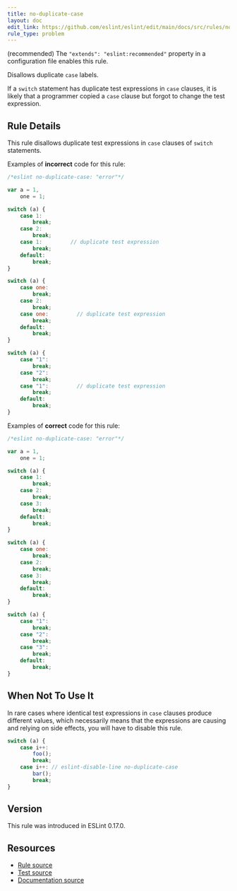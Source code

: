 ```yaml
---
title: no-duplicate-case
layout: doc
edit_link: https://github.com/eslint/eslint/edit/main/docs/src/rules/no-duplicate-case.md
rule_type: problem
---
```




(recommended) The `"extends": "eslint:recommended"` property in a configuration file enables this rule.

Disallows duplicate `case` labels.

If a `switch` statement has duplicate test expressions in `case` clauses, it is likely that a programmer copied a `case` clause but forgot to change the test expression.

## Rule Details

This rule disallows duplicate test expressions in `case` clauses of `switch` statements.

Examples of **incorrect** code for this rule:

```js
/*eslint no-duplicate-case: "error"*/

var a = 1,
    one = 1;

switch (a) {
    case 1:
        break;
    case 2:
        break;
    case 1:         // duplicate test expression
        break;
    default:
        break;
}

switch (a) {
    case one:
        break;
    case 2:
        break;
    case one:         // duplicate test expression
        break;
    default:
        break;
}

switch (a) {
    case "1":
        break;
    case "2":
        break;
    case "1":         // duplicate test expression
        break;
    default:
        break;
}
```

Examples of **correct** code for this rule:

```js
/*eslint no-duplicate-case: "error"*/

var a = 1,
    one = 1;

switch (a) {
    case 1:
        break;
    case 2:
        break;
    case 3:
        break;
    default:
        break;
}

switch (a) {
    case one:
        break;
    case 2:
        break;
    case 3:
        break;
    default:
        break;
}

switch (a) {
    case "1":
        break;
    case "2":
        break;
    case "3":
        break;
    default:
        break;
}
```

## When Not To Use It

In rare cases where identical test expressions in `case` clauses produce different values, which necessarily means that the expressions are causing and relying on side effects, you will have to disable this rule.

```js
switch (a) {
    case i++:
        foo();
        break;
    case i++: // eslint-disable-line no-duplicate-case
        bar();
        break;
}
```

## Version

This rule was introduced in ESLint 0.17.0.

## Resources

* [Rule source](https://github.com/eslint/eslint/tree/HEAD/lib/rules/no-duplicate-case.js)
* [Test source](https://github.com/eslint/eslint/tree/HEAD/tests/lib/rules/no-duplicate-case.js)
* [Documentation source](https://github.com/eslint/eslint/tree/HEAD/docs/src/rules/no-duplicate-case.md)

